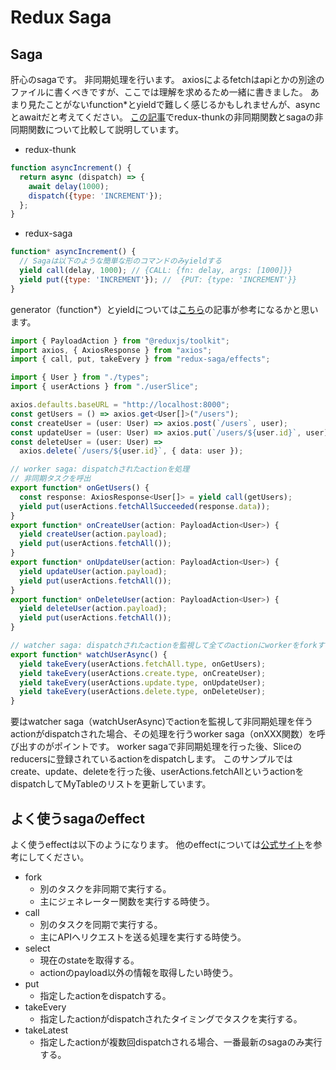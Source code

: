 # Redux Saga

## Saga

肝心のsagaです。
非同期処理を行います。
axiosによるfetchはapiとかの別途のファイルに書くべきですが、ここでは理解を求めるため一緒に書きました。
あまり見たことがないfunction*とyieldで難しく感じるかもしれませんが、asyncとawaitだと考えてください。
[この記事](https://meetup-jp.toast.com/596)でredux-thunkの非同期関数とsagaの非同期関数について比較して説明しています。

* redux-thunk

```javascript
function asyncIncrement() {
  return async (dispatch) => {
    await delay(1000);
    dispatch({type: 'INCREMENT'});
  };
}
```

* redux-saga

```javascript
function* asyncIncrement() {
  // Sagaは以下のような簡単な形のコマンドのみyieldする
  yield call(delay, 1000); // {CALL: {fn: delay, args: [1000]}}
  yield put({type: 'INCREMENT'}); //  {PUT: {type: 'INCREMENT'}}
}
```

generator（function*）とyieldについては[こちら](https://qiita.com/macotok/items/ec5460ac17f5a20c4735)の記事が参考になるかと思います。

```javascript:src/app/user/userSaga.ts
import { PayloadAction } from "@reduxjs/toolkit";
import axios, { AxiosResponse } from "axios";
import { call, put, takeEvery } from "redux-saga/effects";

import { User } from "./types";
import { userActions } from "./userSlice";

axios.defaults.baseURL = "http://localhost:8000";
const getUsers = () => axios.get<User[]>("/users");
const createUser = (user: User) => axios.post(`/users`, user);
const updateUser = (user: User) => axios.put(`/users/${user.id}`, user);
const deleteUser = (user: User) =>
  axios.delete(`/users/${user.id}`, { data: user });

// worker saga: dispatchされたactionを処理
// 非同期タスクを呼出
export function* onGetUsers() {
  const response: AxiosResponse<User[]> = yield call(getUsers);
  yield put(userActions.fetchAllSucceeded(response.data));
}
export function* onCreateUser(action: PayloadAction<User>) {
  yield createUser(action.payload);
  yield put(userActions.fetchAll());
}
export function* onUpdateUser(action: PayloadAction<User>) {
  yield updateUser(action.payload);
  yield put(userActions.fetchAll());
}
export function* onDeleteUser(action: PayloadAction<User>) {
  yield deleteUser(action.payload);
  yield put(userActions.fetchAll());
}

// watcher saga: dispatchされたactionを監視して全てのactionにworkerをforkする。
export function* watchUserAsync() {
  yield takeEvery(userActions.fetchAll.type, onGetUsers);
  yield takeEvery(userActions.create.type, onCreateUser);
  yield takeEvery(userActions.update.type, onUpdateUser);
  yield takeEvery(userActions.delete.type, onDeleteUser);
}
```

要はwatcher saga（watchUserAsync)でactionを監視して非同期処理を伴うactionがdispatchされた場合、その処理を行うworker saga（onXXX関数）を呼び出すのがポイントです。
worker sagaで非同期処理を行った後、Sliceのreducersに登録されているactionをdispatchします。
このサンプルではcreate、update、deleteを行った後、userActions.fetchAllというactionをdispatchしてMyTableのリストを更新しています。

## よく使うsagaのeffect

よく使うeffectは以下のようになります。
他のeffectについては[公式サイト](https://redux-saga.js.org/)を参考にしてください。

* fork
  * 別のタスクを非同期で実行する。
  * 主にジェネレーター関数を実行する時使う。
* call
  * 別のタスクを同期で実行する。
  * 主にAPIへリクエストを送る処理を実行する時使う。
* select
  * 現在のstateを取得する。
  * actionのpayload以外の情報を取得したい時使う。
* put
  * 指定したactionをdispatchする。
* takeEvery
  * 指定したactionがdispatchされたタイミングでタスクを実行する。
* takeLatest
  * 指定したactionが複数回dispatchされる場合、一番最新のsagaのみ実行する。
